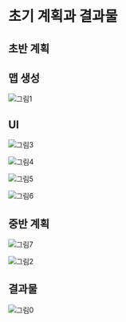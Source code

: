 # 초기 계획과 결과물

## 초반 계획

## 맵 생성
![그림1](https://user-images.githubusercontent.com/71679947/101417068-73dbde00-392e-11eb-80b7-38cd8487b498.png) <br>

## UI 
![그림3](https://user-images.githubusercontent.com/71679947/101417072-74747480-392e-11eb-9195-1d77be0145e4.png) <br>

![그림4](https://user-images.githubusercontent.com/71679947/101417073-750d0b00-392e-11eb-9ae7-eb2a70c7f960.png) <br>

![그림5](https://user-images.githubusercontent.com/71679947/101417075-750d0b00-392e-11eb-850b-306ae1c65796.png) <br>

![그림6](https://user-images.githubusercontent.com/71679947/101417077-75a5a180-392e-11eb-8ffc-c4f75a76324d.png) <br>

## 중반 계획

![그림7](https://user-images.githubusercontent.com/71679947/101417079-75a5a180-392e-11eb-97f2-8b3f4c5604f2.png) <br>

![그림2](https://user-images.githubusercontent.com/71679947/101417070-74747480-392e-11eb-95e8-6a2cbbc71a56.png) <br>

## 결과물

![그림0](https://user-images.githubusercontent.com/71679947/101417063-72aab100-392e-11eb-99bc-8cfcad4bf508.PNG)
